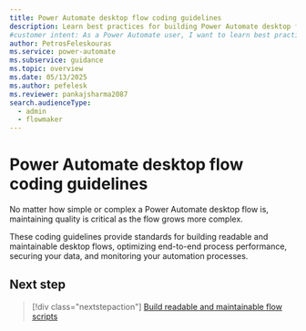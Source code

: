 ```yaml
---
title: Power Automate desktop flow coding guidelines
description: Learn best practices for building Power Automate desktop flows with coding guidelines. Improve consistency, performance, and maintainability.
#customer intent: As a Power Automate user, I want to learn best practices for building and maintaining efficient desktop flows.
author: PetrosFeleskouras
ms.service: power-automate
ms.subservice: guidance
ms.topic: overview
ms.date: 05/13/2025
ms.author: pefelesk
ms.reviewer: pankajsharma2087
search.audienceType: 
  - admin
  - flowmaker
---
```


# Power Automate desktop flow coding guidelines

No matter how simple or complex a Power Automate desktop flow is, maintaining quality is critical as the flow grows more complex.

These coding guidelines provide standards for building readable and maintainable desktop flows, optimizing end-to-end process performance, securing your data, and monitoring your automation processes.

## Next step

> [!div class="nextstepaction"]
> [Build readable and maintainable flow scripts](build-readable-and-maintainable-flow-scripts.md)
